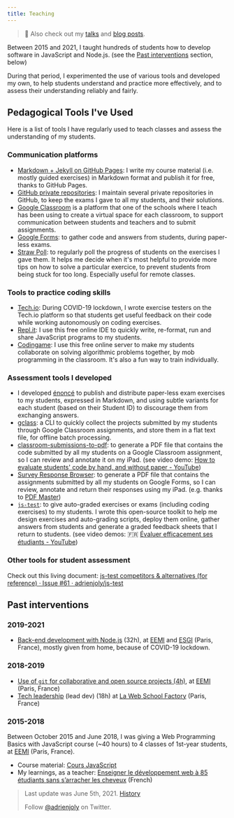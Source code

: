 ```yaml
---
title: Teaching
---
```


> 📌 Also check out my [talks](/talks) and [blog posts](/posts).

Between 2015 and 2021, I taught hundreds of students how to develop software in JavaScript and Node.js. (see the [Past interventions](#past-interventions) section, below)

During that period, I experimented the use of various tools and developed my own, to help students understand and practice more effectively, and to assess their understanding reliably and fairly.

## Pedagogical Tools I've Used

Here is a list of tools I have regularly used to teach classes and assess the understanding of my students.

### Communication platforms

- [Markdown + Jekyll on GitHub Pages](https://pages.github.com/): I write my course material (i.e. mostly guided exercises) in Markdown format and publish it for free, thanks to GitHub Pages.
- [GitHub private repositories](https://help.github.com/en/github/getting-started-with-github/githubs-products#github-free): I maintain several private repositories in GitHub, to keep the exams I gave to all my students, and their solutions.
- [Google Classroom](https://edu.google.com/products/classroom) is a platform that one of the schools where I teach has been using to create a virtual space for each classroom, to support communication between students and teachers and to submit assignments.
- [Google Forms](https://www.google.com/forms/about): to gather code and answers from students, during paper-less exams.
- [Straw Poll](https://www.strawpoll.me/): to regularly poll the progress of students on the exercises I gave them. It helps me decide when it's most helpful to provide more tips on how to solve a particular exercice, to prevent students from being stuck for too long. Especially useful for remote classes.

### Tools to practice coding skills

- [Tech.io](https://tech.io/): During COVID-19 lockdown, I wrote exercise testers on the Tech.io platform so that students get useful feedback on their code while working autonomously on coding exercises.
- [Repl.it](https://repl.it/): I use this free online IDE to quickly write, re-format, run and share JavaScript programs to my students.
- [Codingame](https://www.codingame.com/): I use this free online server to make my students collaborate on solving algorithmic problems together, by mob programming in the classroom. It's also a fun way to train individually.

### Assessment tools I developed

- I developed [énoncé](https://github.com/adrienjoly/enonce) to publish and distribute paper-less exam exercises to my students, expressed in Markdown, and using subtle variants for each student (based on their Student ID) to discourage them from exchanging answers.
- [gclass](https://www.npmjs.com/package/gclass): a CLI to quickly collect the projects submitted by my students through Google Classroom assignments, and store them in a flat text file, for offline batch processing.
- [classroom-submissions-to-pdf](https://github.com/adrienjoly/classroom-submissions-to-pdf): to generate a PDF file that contains the code submitted by all my students on a Google Classroom assignment, so I can review and annotate it on my iPad. (see video demo: [How to evaluate students' code by hand, and without paper - YouTube](https://www.youtube.com/watch?v=L7NQNe72Jec))
- [Survey Response Browser](https://survey-response-browser.herokuapp.com/): to generate a PDF file that contains the assignments submitted by all my students on Google Forms, so I can review, annotate and return their responses using my iPad. (e.g. thanks to [PDF Master](http://www.appxy.com/pdf-master/))
- [`js-test`](https://github.com/adrienjoly/js-test): to give auto-graded exercises or exams (including coding exercises) to my students. I wrote this open-source toolkit to help me design exercises and auto-grading scripts, deploy them online, gather answers from students and generate a graded feedback sheets that I return to students. (see video demos: 🇫🇷 [Évaluer efficacement ses étudiants - YouTube](https://www.youtube.com/playlist?list=PLmzn1C-VN6G7DsJb9wn29Pv2XkrF8aI6Q))

### Other tools for student assessment

<!-- also see "Outils d'aide à la pédagogie" (https://docs.google.com/document/d/1wCHfLN3aKLLqeNd105DTaKGCavD1qlX1vgERVwM6Gt4/edit?usp=sharing) -->

Check out this living document: [js-test competitors & alternatives (for reference) · Issue #61 · adrienjoly/js-test](https://github.com/adrienjoly/js-test/issues/61)

## Past interventions

### 2019-2021

- [Back-end development with Node.js](https://adrienjoly.com/cours-nodejs/) (32h), at [EEMI](http://www.eemi.com/) and [ESGI](https://www.esgi.fr) (Paris, France), mostly given from home, because of COVID-19 lockdown.

### 2018-2019

- [Use of `git` for collaborative and open source projects (4h)](https://adrienjoly.com/cours-git/), at [EEMI](http://www.eemi.com/) (Paris, France)
- [Tech leadership](https://adrienjoly.com/cours-lead-dev/) (lead dev) (18h) at [La Web School Factory](https://www.webschoolfactory.fr/) (Paris, France)

### 2015-2018

Between October 2015 and June 2018, I was giving a Web Programming Basics with JavaScript course (~40 hours) to 4 classes of 1st-year students, at [EEMI](http://www.eemi.com/) (Paris, France).

- Course material: [Cours JavaScript](https://adrienjoly.com/cours-javascript/)
- My learnings, as a teacher: [Enseigner le développement web à 85 étudiants sans s’arracher les cheveux](https://medium.com/scribe/enseigner-le-d%C3%A9veloppement-web-%C3%A0-85-%C3%A9tudiants-sans-sarracher-les-cheveux-%EF%B8%8F-e518274f7063) (French)

> Last update was June 5th, 2021. [History](https://github.com/adrienjoly/adrienjoly.github.com/commits/master/teaching)
>
> Follow [@adrienjoly](https://twitter.com/adrienjoly) on Twitter.
